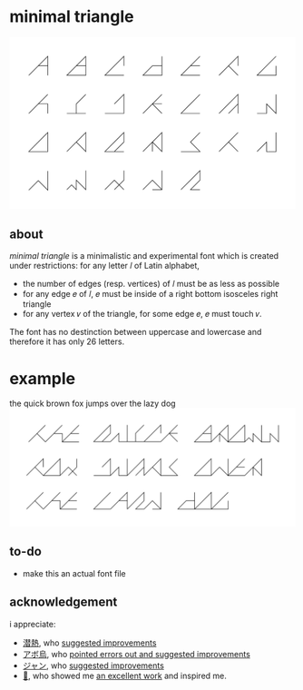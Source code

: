 # minimal triangle
![preview](/images/preview.png)

## about
*minimal triangle* is a minimalistic and experimental font which is created under restrictions: for any letter 𝑙 of Latin alphabet,

- the number of edges (resp. vertices) of 𝑙 must be as less as possible
- for any edge 𝑒 of 𝑙, 𝑒 must be inside of a right bottom isosceles right triangle
- for any vertex 𝑣 of the triangle, for some edge 𝑒, 𝑒 must touch 𝑣.

The font has no destinction between uppercase and lowercase and therefore it has only 26 letters.

# example

the quick brown fox jumps over the lazy dog
![example](/images/fox.png)

## to-do
- make this an actual font file

## acknowledgement
i appreciate:

- [潜熱](https://twitter.com/latent_heat),  who [suggested improvements](https://twitter.com/-/status/1008296839345364992)
- [アボ烏](https://twitter.com/avocado_oolong), who [pointed errors out and suggested improvements](https://twitter.com/-/status/1008299590737584133)
- [ジャン](https://twitter.com/Jean_w_Grenier2), who [suggested improvements](https://twitter.com/-/status/1008297209001988096)
- [🦀](https://twitter.com/kani_daisakusen), who showed me [an excellent work](https://twitter.com/-/status/1008331346605772802) and inspired me.
